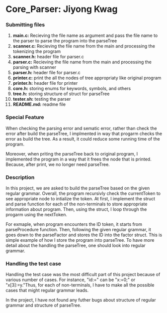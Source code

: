 # Core_Parser: Jiyong Kwag

### Submitting files
<ol>
  <li><b>main.c:</b> Recieving the file name as argument and pass the file name to the parser to parse the program into the parseTree</li>
  <li><b>scanner.c:</b> Recieving the file name from the main and processing the tokenizing the program</li>
  <li><b>scanner.h:</b> header file for parser.c</li>
  <li><b>parser.c:</b> Recieving the file name from the main and processing the parsing with scanner</li>
  <li><b>parser.h:</b> header file for parser.c</li>
  <li><b>printer.c:</b> print the all the nodes of tree appropriaty like original program</li>
  <li><b>printer.h:</b> header file for printer</li>
  <li><b>core.h:</b> storing enums for keywords, symbols, and others</li>
  <li><b>tree.h:</b> storing structure of struct for parseTree</li>
  <li><b>tester.sh:</b> testing the parser</li>
  <li><b>README.md:</b> readme file</li>
</ol>

### Special Feature
When checking the parsing error and sematic error, rather than check the error after build the parseTree, I implmented in way that progarm checks the error as build the tree. As a result, it could reduce some running time of the program. <br>

Moreover, when priting the parseTree back to original program, I implemented the program in a way that it frees the node that is printed. Because, after print, we no longer need parseTree.

### Description 
In this project, we are asked to build the parseTree based on the given regular grammar. Overall, the program recursivly check the currentToken to see appropriate node to intialize the token. At first, I implement the struct and parse function for each of the non-terminals to store appropriate information about program. Then, using the struct, I loop through the progarm using the nextToken. <br>

For exmaple, when program encounters the ID token, it starts from parseProcedure function. Then, following the given regular grammar, it goes down to the parseFactor and stores the ID into the factor struct. This is simple example of how I store the program into parseTree. To have more detail about the handling the parseTree, one should look into regular grammar.

### Handling the test case
Handling the test case was the most difficult part of this project because of various number of cases. For instance, "id<index>:=<expr>" can be "x:=0;" or "x[3]:=y."Thus, for each of non-terminals, I have to make all the possible cases that might regular grammar leads. <br>

In the project, I have not found any futher bugs about structure of regular grammar and structure of parseTree.
